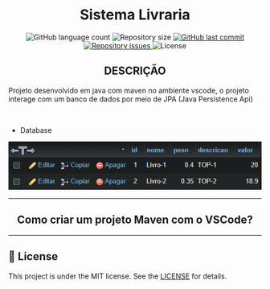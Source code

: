 <h1 align="center">
  Sistema Livraria
</h1>

<p align="center">
  <img alt="GitHub language count" src="https://img.shields.io/github/languages/count/EliasJuk/sistema_livraria_java">	
  <img alt="Repository size" src="https://img.shields.io/github/repo-size/EliasJuk/sistema_livraria_java">
	
  <a href="https://github.com/EliasJuk/sistema_livraria_java/commits/origim">
    <img alt="GitHub last commit" src="https://img.shields.io/github/last-commit/EliasJuk/sistema_livraria_java">
  </a>
  
  <a href="https://github.com/EliasJuk/sistema_livraria_java/issues">
    <img alt="Repository issues" src="https://img.shields.io/github/issues/EliasJuk/sistema_livraria_java">
  </a>
  
  <img alt="License" src="https://img.shields.io/badge/license-MIT-brightgreen">
<p>

<h2 align="center">DESCRIÇÃO</h2>
  Projeto desenvolvido em java com maven no ambiente vscode, o projeto interage com um banco de dados por meio de JPA (Java Persistence Api)   

<p>&nbsp;</p>

- Database
<p align="center">
    <img alt="conexao_database" title="#conexao_database" src="readme/img-10_database.png"/>
</p>

---
<h2 align="center">
  Como criar um projeto Maven com o VSCode?
</h2>


---

## :memo: License

This project is under the MIT license. See the [LICENSE](LICENSE) for details.